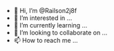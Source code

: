 - 👋 Hi, I’m @Railson2j8f
- 👀 I’m interested in ...
- 🌱 I’m currently learning ...
- 💞️ I’m looking to collaborate on ...
- 📫 How to reach me ...

<!---
Railson2j8f/Railson2j8f is a ✨ special ✨ repository because its `README.md` (this file) appears on your GitHub profile.
You can click the Preview link to take a look at your changes.
--->
